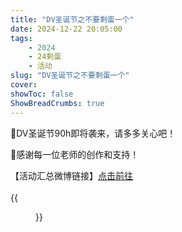 ```yaml
---
title: "DV圣诞节之不要剩蛋一个"
date: 2024-12-22 20:05:00
tags: 
    - 2024
    - 24剩蛋
    - 活动
slug: "DV圣诞节之不要剩蛋一个"
cover:
showToc: false
ShowBreadCrumbs: true
---
```


🎄DV圣诞节90h即将袭来，请多多关心吧！

🎄感谢每一位老师的创作和支持！

【活动汇总微博链接】[点击前往](http://m.weibo.cn/status/5116892745044211?)
<br>
<br>
{{<figure src="241224-28.webp#center" caption="DV圣诞节之不要剩蛋一个名单" width="500">}}